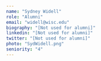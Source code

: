 ```yaml
---
name: "Sydney Widell"
role: "Alumni"
email: "widell@wisc.edu"
biography: "[Not used for alumni]"
linkedin: "[Not used for alumni]"
twitter: "[Not used for alumni]"
photo: "SydWidell.png"
seniority: "4"
---
```

